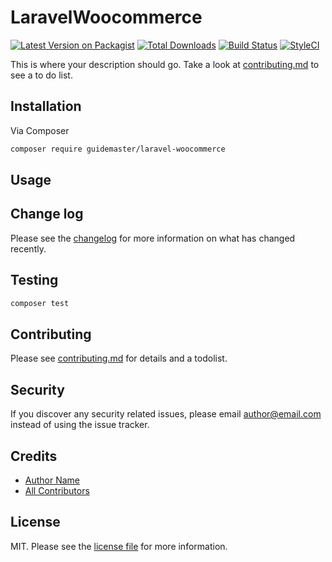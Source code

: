 # LaravelWoocommerce

[![Latest Version on Packagist][ico-version]][link-packagist]
[![Total Downloads][ico-downloads]][link-downloads]
[![Build Status][ico-travis]][link-travis]
[![StyleCI][ico-styleci]][link-styleci]

This is where your description should go. Take a look at [contributing.md](contributing.md) to see a to do list.

## Installation

Via Composer

```bash
composer require guidemaster/laravel-woocommerce
```

## Usage

## Change log

Please see the [changelog](changelog.md) for more information on what has changed recently.

## Testing

```bash
composer test
```

## Contributing

Please see [contributing.md](contributing.md) for details and a todolist.

## Security

If you discover any security related issues, please email author@email.com instead of using the issue tracker.

## Credits

- [Author Name][link-author]
- [All Contributors][link-contributors]

## License

MIT. Please see the [license file](license.md) for more information.

[ico-version]: https://img.shields.io/packagist/v/guidemaster/laravel-woocommerce.svg?style=flat-square
[ico-downloads]: https://img.shields.io/packagist/dt/guidemaster/laravel-woocommerce.svg?style=flat-square
[ico-travis]: https://img.shields.io/travis/guidemaster/laravel-woocommerce/master.svg?style=flat-square
[ico-styleci]: https://styleci.io/repos/12345678/shield

[link-packagist]: https://packagist.org/packages/guidemaster/laravel-woocommerce
[link-downloads]: https://packagist.org/packages/guidemaster/laravel-woocommerce
[link-travis]: https://travis-ci.org/guidemaster/laravel-woocommerce
[link-styleci]: https://styleci.io/repos/12345678
[link-author]: https://github.com/guidemaster
[link-contributors]: ../../contributors
